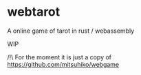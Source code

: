 # webtarot

A online game of tarot in rust / webassembly

WIP

/!\ For the moment it is just a copy of https://github.com/mitsuhiko/webgame
